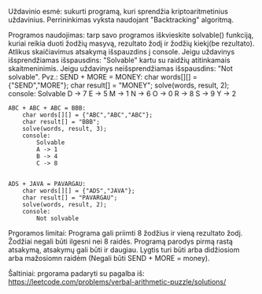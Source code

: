 Uždavinio esmė: 
    sukurti programą, kuri sprendžia kriptoaritmetinius uždavinius. Perrininkimas vyksta naudojant "Backtracking" algoritmą.

Programos naudojimas: 
    tarp savo programos iškvieskite solvable() funkciją, kuriai reikia duoti žodžių masyvą, rezultato žodį ir žodžių kiekį(be rezultato). Atlikus skaičiavimus atsakymą išspauzdins į console. Jeigu uždavinys išsprendžiamas išspausdins: "Solvable" kartu su raidžių atitinkamais skaitmeninimis. Jeigu uždavinys neišsprendžiamas išspausdins: "Not solvable".
Pvz.:
    SEND + MORE = MONEY: 
        char words[][] = {"SEND","MORE"};
        char result[] = "MONEY";
        solve(words, result, 2);
        console:
            Solvable
            D -> 7
            E -> 5
            M -> 1
            N -> 6
            O -> 0
            R -> 8
            S -> 9
            Y -> 2


    ABC + ABC + ABC = BBB:
        char words[][] = {"ABC","ABC","ABC"};
        char result[] = "BBB";
        solve(words, result, 3);
        console:
            Solvable
            A -> 1
            B -> 4
            C -> 8


    ADS + JAVA = PAVARGAU:
        char words[][] = {"ADS","JAVA"};
        char result[] = "PAVARGAU";
        solve(words, result, 2);
        console:
            Not solvable


Prgoramos limitai:
     Programa gali priimti 8 žodžius ir vieną rezultato žodį. Žodžiai negali būti ilgesni nei 8 raidės. Programą parodys pirmą rastą atsakymą, atsakymų gali būti ir daugiau. Lygtis turi būti arba didžiosiom arba mažosiomn raidėm (Negali būti SEND + MORE = money).

Šaltiniai: prgorama padaryti su pagalba iš:
    https://leetcode.com/problems/verbal-arithmetic-puzzle/solutions/
    